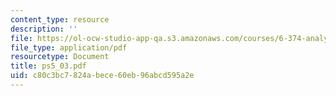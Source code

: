 ```yaml
---
content_type: resource
description: ''
file: https://ol-ocw-studio-app-qa.s3.amazonaws.com/courses/6-374-analysis-and-design-of-digital-integrated-circuits-fall-2003/c80c3bc7824abece60eb96abcd595a2e_ps5_03.pdf
file_type: application/pdf
resourcetype: Document
title: ps5_03.pdf
uid: c80c3bc7-824a-bece-60eb-96abcd595a2e
---
```

